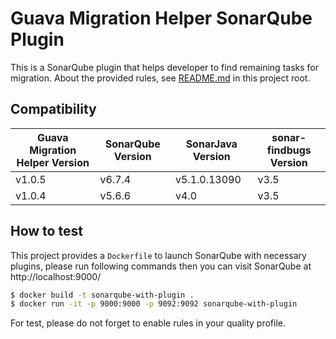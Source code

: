 # Guava Migration Helper SonarQube Plugin

This is a SonarQube plugin that helps developer to find remaining tasks for migration.
About the provided rules, see [README.md](../README.md#spotbugs-plugin) in this project root.

## Compatibility

|Guava Migration Helper Version|SonarQube Version|SonarJava Version|sonar-findbugs Version|
|----|----|----|----|
|v1.0.5|v6.7.4|v5.1.0.13090|v3.5|
|v1.0.4|v5.6.6|v4.0|v3.5|

## How to test

This project provides a `Dockerfile` to launch SonarQube with necessary plugins, please run following commands then you can visit SonarQube at http://localhost:9000/

```sh
$ docker build -t sonarqube-with-plugin .
$ docker run -it -p 9000:9000 -p 9092:9092 sonarqube-with-plugin
```

For test, please do not forget to enable rules in your quality profile.
